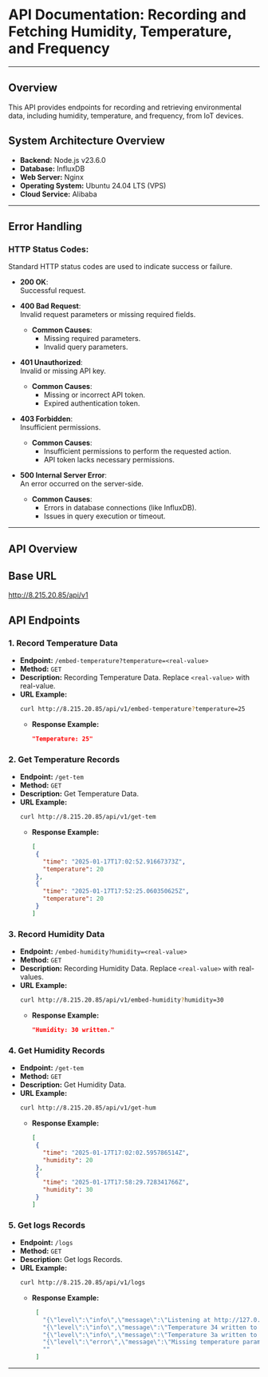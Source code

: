 # API Documentation: Recording and Fetching Humidity, Temperature, and Frequency

---
## Overview
This API provides endpoints for recording and retrieving environmental data, including humidity, temperature, and frequency, from IoT devices.

## System Architecture Overview
- **Backend:** Node.js v23.6.0
- **Database:** InfluxDB
- **Web Server:** Nginx
- **Operating System:** Ubuntu 24.04 LTS (VPS)
- **Cloud Service:** Alibaba  

---
## Error Handling

### HTTP Status Codes:
Standard HTTP status codes are used to indicate success or failure.

- **200 OK**:  
  Successful request.

- **400 Bad Request**:  
  Invalid request parameters or missing required fields.
  - **Common Causes**:
    - Missing required parameters.
    - Invalid query parameters.

- **401 Unauthorized**:  
  Invalid or missing API key.
  - **Common Causes**:
    - Missing or incorrect API token.
    - Expired authentication token.

- **403 Forbidden**:  
  Insufficient permissions.
  - **Common Causes**:
    - Insufficient permissions to perform the requested action.
    - API token lacks necessary permissions.

- **500 Internal Server Error**:  
  An error occurred on the server-side.
  - **Common Causes**:
    - Errors in database connections (like InfluxDB).
    - Issues in query execution or timeout.
---

## API Overview
## **Base URL**
http://8.215.20.85/api/v1

## **API Endpoints**

### 1. **Record Temperature Data**
- **Endpoint:** `/embed-temperature?temperature=<real-value>`
- **Method:** `GET`
- **Description:** Recording Temperature Data. Replace `<real-value>` with real-value.
- **URL Example:**  
     ```bash
     curl http://8.215.20.85/api/v1/embed-temperature?temperature=25
     ```
   - **Response Example:**  
     ```json
     "Temperature: 25"
     ```

### 2. **Get Temperature Records**
- **Endpoint:** `/get-tem`
- **Method:** `GET`
- **Description:** Get Temperature Data.
- **URL Example:**  
     ```bash
     curl http://8.215.20.85/api/v1/get-tem
     ```
   - **Response Example:**  
     ```json
     [
      {
        "time": "2025-01-17T17:02:52.91667373Z",
        "temperature": 20
      },
      {
        "time": "2025-01-17T17:52:25.060350625Z",
        "temperature": 20
      }
     ]
     ```

### 3. **Record Humidity Data**
- **Endpoint:** `/embed-humidity?humidity=<real-value>`
- **Method:** `GET`
- **Description:** Recording Humidity Data. Replace `<real-value>` with real-values.
- **URL Example:**  
     ```bash
     curl http://8.215.20.85/api/v1/embed-humidity?humidity=30
     ```
   - **Response Example:**  
     ```json
     "Humidity: 30 written."
     ```

### 4. **Get Humidity Records**
- **Endpoint:** `/get-tem`
- **Method:** `GET`
- **Description:** Get Humidity Data.
- **URL Example:**  
     ```bash
     curl http://8.215.20.85/api/v1/get-hum
     ```
   - **Response Example:**  
     ```json
     [
      {
        "time": "2025-01-17T17:02:02.595786514Z",
        "humidity": 20
      },
      {
        "time": "2025-01-17T17:58:29.728341766Z",
        "humidity": 30
      }
     ]
     ```

### 5. **Get logs Records**
- **Endpoint:** `/logs`
- **Method:** `GET`
- **Description:** Get logs Records.
- **URL Example:**  
     ```bash
     curl http://8.215.20.85/api/v1/logs
     ```
   - **Response Example:**  
     ```json
      [
        "{\"level\":\"info\",\"message\":\"Listening at http://127.0.0.1:5001\"}",
        "{\"level\":\"info\",\"message\":\"Temperature 34 written to InfluxDB\"}",
        "{\"level\":\"info\",\"message\":\"Temperature 3a written to InfluxDB\"}",
        "{\"level\":\"error\",\"message\":\"Missing temperature parameter\"}",
        ""
      ]
     ```

---



